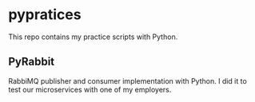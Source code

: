 # pypratices

This repo contains my practice scripts with Python.

## PyRabbit
RabbiMQ publisher and consumer implementation with Python. I did it to test our microservices with one of my employers.
